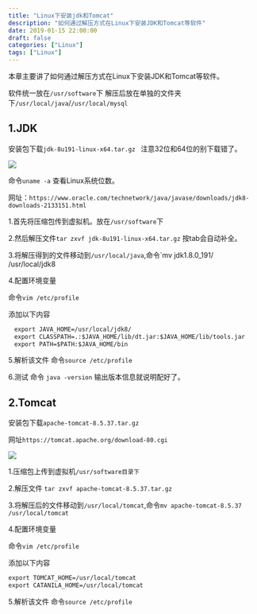 ```yaml
---
title: "Linux下安装jdk和Tomcat"
description: "如何通过解压方式在Linux下安装JDK和Tomcat等软件"
date: 2019-01-15 22:00:00
draft: false
categories: ["Linux"]
tags: ["Linux"]
---
```


本章主要讲了如何通过解压方式在Linux下安装JDK和Tomcat等软件。

<!-- more-->

软件统一放在`/usr/software`下 解压后放在单独的文件夹下`/usr/local/java`/`/usr/local/mysql`

## 1.JDK

安装包下载`jdk-8u191-linux-x64.tar.gz ` 注意32位和64位的别下载错了。

![](https://github.com/barrypt/blog/raw/master/images/linux/software-install/jdk1.8-down.png)

命令`uname -a` 查看Linux系统位数。

网址：`https://www.oracle.com/technetwork/java/javase/downloads/jdk8-downloads-2133151.html`

1.首先将压缩包传到虚拟机。放在`/usr/software`下

2.然后解压文件`tar zxvf jdk-8u191-linux-x64.tar.gz` 按tab会自动补全。

3.将解压得到的文件移动到`/usr/local/java`,命令`mv jdk1.8.0_191/ /usr/local/jdk8

4.配置环境变量 

 命令`vim /etc/profile` 

添加以下内容

```xml
　export JAVA_HOME=/usr/local/jdk8/
　export CLASSPATH=.:$JAVA_HOME/lib/dt.jar:$JAVA_HOME/lib/tools.jar
　export PATH=$PATH:$JAVA_HOME/bin
```

5.解析该文件 命令`source /etc/profile`

6.测试 命令 `java -version` 输出版本信息就说明配好了。

## 2.Tomcat

安装包下载`apache-tomcat-8.5.37.tar.gz`

网址`https://tomcat.apache.org/download-80.cgi`

![](https://github.com/barrypt/blog/raw/master/images/linux/software-install/tomcat8-down.png)

1.压缩包上传到虚拟机`/usr/software目录下`

2.解压文件 `tar zxvf apache-tomcat-8.5.37.tar.gz `

3.将解压后的文件移动到`/usr/local/tomcat`,命令`mv apache-tomcat-8.5.37 /usr/local/tomcat`

4.配置环境变量 

 命令`vim /etc/profile` 

添加以下内容

```xml
export TOMCAT_HOME=/usr/local/tomcat
export CATANILA_HOME=/usr/local/tomcat
```

5.解析该文件 命令`source /etc/profile`
